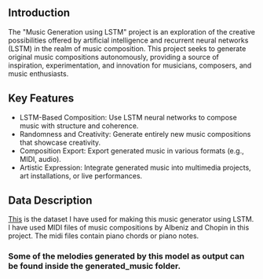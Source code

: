 ## Introduction
The "Music Generation using LSTM" project is an exploration of the creative possibilities offered by artificial intelligence and recurrent neural networks (LSTM) in the realm of music composition. This project seeks to generate original music compositions autonomously, providing a source of inspiration, experimentation, and innovation for musicians, composers, and music enthusiasts.

## Key Features

- LSTM-Based Composition: Use LSTM neural networks to compose music with structure and coherence.
- Randomness and Creativity: Generate entirely new music compositions that showcase creativity.
- Composition Export: Export generated music in various formats (e.g., MIDI, audio).
- Artistic Expression: Integrate generated music into multimedia projects, art installations, or live performances.

## Data Description
[This](https://www.kaggle.com/datasets/soumikrakshit/classical-music-midi) is the dataset I have used for making this music generator using LSTM. I have used MIDI files of music compositions by Albeniz and Chopin in this project. The midi files contain piano chords or piano notes. 

### Some of the melodies generated by this model as output can be found inside the generated_music folder.
